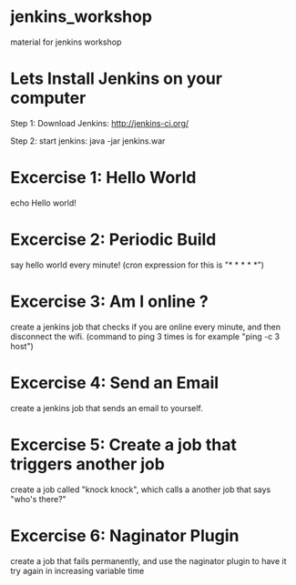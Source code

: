 # jenkins_workshop
material for jenkins workshop

# Lets Install Jenkins on your computer
Step 1: Download Jenkins: http://jenkins-ci.org/

Step 2: start jenkins: 
java -jar jenkins.war

# Excercise 1: Hello World
echo Hello world!

# Excercise 2: Periodic Build
say hello world every minute! (cron expression for this is "* * * * *")

# Excercise 3: Am I online ?
create a jenkins job that checks if you are online every minute, and then disconnect the wifi.
(command to ping 3 times is for example "ping -c 3 host")

# Excercise 4: Send an Email
create a jenkins job that sends an email to yourself.

# Excercise 5: Create a job that triggers another job
create a job called "knock knock", which calls a another job that says "who's there?"

# Excercise 6: Naginator Plugin
create a job that fails permanently, and use the naginator plugin to have it try again in increasing variable time

